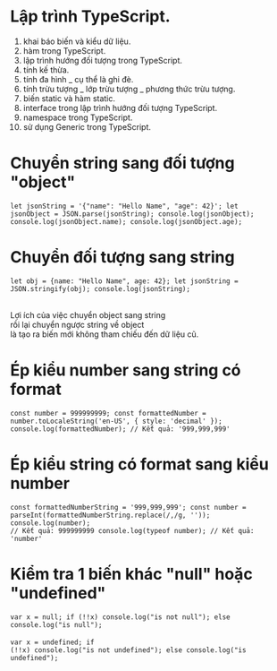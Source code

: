 # Lập trình TypeScript.
1. khai báo biến và kiểu dữ liệu.
2. hàm trong TypeScript.
3. lập trình hướng đối tượng trong TypeScript.
4. tính kế thừa.
5. tính đa hình _ cụ thể là ghi đè.
6. tính trừu tượng _ lớp trừu tượng _ phương thức trừu tượng.
7. biến static và hàm static.
8. interface trong lập trình hướng đối tượng TypeScript.
9. namespace trong TypeScript.
10. sử dụng Generic trong TypeScript.

# Chuyển string sang đối tượng "object"
<code>let jsonString = '{"name": "Hello Name", "age": 42}';
let jsonObject = JSON.parse(jsonString);
console.log(jsonObject);
console.log(jsonObject.name);
console.log(jsonObject.age);
</code>

# Chuyển đối tượng sang string
<code>let obj = {name: "Hello Name", age: 42};
let jsonString = JSON.stringify(obj);
console.log(jsonString);
</code>

<br>
Lợi ích của việc chuyển object sang string<br>
rồi lại chuyển ngược string về object<br>
là tạo ra biến mới không tham chiếu đến dữ liệu cũ.

# Ép kiểu number sang string có format
<code>const number = 999999999;
const formattedNumber = number.toLocaleString('en-US', { style: 'decimal' });
console.log(formattedNumber); // Kết quả: '999,999,999'</code>

# Ép kiểu string có format sang kiểu number
<code>const formattedNumberString = '999,999,999';
const number = parseInt(formattedNumberString.replace(/,/g, ''));
console.log(number); // Kết quả: 999999999
console.log(typeof number); // Kết quả: 'number'</code>

# Kiểm tra 1 biến khác "null" hoặc "undefined"
<code>var x = null;
if (!!x) console.log("is not null");
else console.log("is null");</code>
<br><br>
<code>var x = undefined;
if (!!x) console.log("is not undefined");
else console.log("is undefined");</code>
